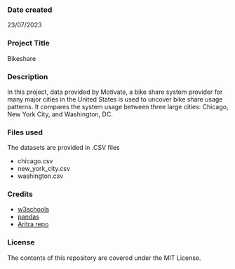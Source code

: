 ### Date created
23/07/2023

### Project Title
Bikeshare

### Description
In this project, data provided by Motivate, a bike share system provider for many major cities in the United States is used to uncover bike share usage patterns. It compares the system usage between three large cities: Chicago, New York City, and Washington, DC.

### Files used
The datasets are provided in .CSV files
* chicago.csv
* new_york_city.csv
* washington.csv

### Credits
* [w3schools](https://www.w3schools.com/)
* [pandas](https://pandas.pydata.org/docs/)
* [Aritra repo](https://github.com/Aritra96/bikeshare-project/blob/master/bikeshare.py)

### License
The contents of this repository are covered under the MIT License.
